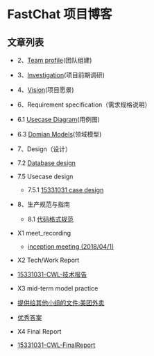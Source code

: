 # FastChat 项目博客

## 文章列表

 - 2、[Team profile](./posts/2、Teamprofile（团队组建）.md)(团队组建)
 - 3、[Investigation](./posts/3、Investigation（项目前期调研）.md)(项目前期调研)
 - 4、[Vision](./posts/4、Vision（项目愿景）.md)(项目愿景)
 - 6、Requirement specification（需求规格说明）
  - 6.1 [Usecase Diagram](./posts/6.1UsecaseDiagram（用例图）.md)(用例图)
  - 6.3 [Domian Models](./posts/6.3DomianModels（领域模型）.md)(领域模型)
 - 7、Design（设计）
  - 7.2  [Database design](./posts/7.2.1用户及权限系统数据库设计.md)
  - 7.5 Usecase design
     - 7.5.1  [15331031 case design](./posts/7.5.1创建群聊casedesign.md)
 - 8、生产规范与指南
   - 8.1  [代码格式规范](./posts/8.1XX代码规范.md)
 - X1 meet_recording
   - [inception meeting (2018/04/1)](./posts/第一次会议记录.md)

 - X2 Tech/Work Report
  - [15331031-CWL-技术报告](https://blog.csdn.net/qq_31663969/article/details/79944863)

 - X3 mid-term model practice
  - [提供给其他小组的文件:美团外卖](https://github.com/SYSU703/documents/blob/master/XX1-%E7%BE%8E%E5%9B%A2%E5%A4%96%E5%8D%96.pdf)
  - [优秀答案](https://blog.csdn.net/timso1997/article/details/80304363)
 - X4 Final Report
  - [15331031-CWL-FinalReport](./posts/15331031-CWL-FinalReport.md)